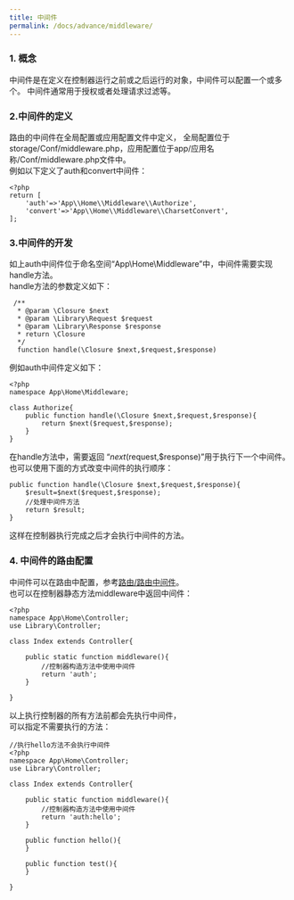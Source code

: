 ```yaml
---
title: 中间件
permalink: /docs/advance/middleware/
---
```


### 1. 概念
中间件是在定义在控制器运行之前或之后运行的对象，中间件可以配置一个或多个。
中间件通常用于授权或者处理请求过滤等。

### 2.中间件的定义
路由的中间件在全局配置或应用配置文件中定义，
全局配置位于storage/Conf/middleware.php，应用配置位于app/应用名称/Conf/middleware.php文件中。   
例如以下定义了auth和convert中间件：

```
<?php
return [
	'auth'=>'App\\Home\\Middleware\\Authorize',
	'convert'=>'App\\Home\\Middleware\\CharsetConvert',
];
```

### 3.中间件的开发
如上auth中间件位于命名空间“App\Home\Middleware”中，中间件需要实现handle方法。  
handle方法的参数定义如下：

```
 /**
  * @param \Closure $next
  * @param \Library\Request $request
  * @param \Library\Response $response
  * return \Closure
  */
  function handle(\Closure $next,$request,$response)
```
例如auth中间件定义如下：

```
<?php
namespace App\Home\Middleware;

class Authorize{
	public function handle(\Closure $next,$request,$response){
		return $next($request,$response);
	}
}
```
在handle方法中，需要返回 “$next($request,$response)”用于执行下一个中间件。  
也可以使用下面的方式改变中间件的执行顺序：

```
public function handle(\Closure $next,$request,$response){
	$result=$next($request,$response);
	//处理中间件方法
	return $result;
}
```
这样在控制器执行完成之后才会执行中间件的方法。

### 4. 中间件的路由配置
中间件可以在路由中配置，参考[路由/路由中间件](/docs/route/route_middleware/)。  
也可以在控制器静态方法middleware中返回中间件：

```
<?php
namespace App\Home\Controller;
use Library\Controller;

class Index extends Controller{
	
	public static function middleware(){
		//控制器构造方法中使用中间件
		return 'auth';
	}
	
}
```
以上执行控制器的所有方法前都会先执行中间件，  
可以指定不需要执行的方法：

```
//执行hello方法不会执行中间件
<?php
namespace App\Home\Controller;
use Library\Controller;

class Index extends Controller{
	
	public static function middleware(){
		//控制器构造方法中使用中间件
		return 'auth:hello';
	}
	
	public function hello(){
	}
	
	public function test(){
	}	
	
}
```



